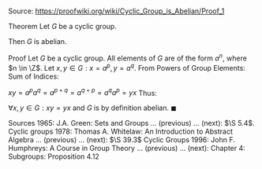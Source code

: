 # 

Source: https://proofwiki.org/wiki/Cyclic_Group_is_Abelian/Proof_1

Theorem
Let $G$ be a cyclic group.

Then $G$ is abelian.


Proof
Let $G$ be a cyclic group.
All elements of $G$ are of the form $a^n$, where $n \in \Z$.
Let $x, y \in G: x = a^p, y = a^q$.
From Powers of Group Elements: Sum of Indices:

$x y = a^p a^q = a^{p + q} = a^{q + p} = a^q a^p = y x$
Thus:

$\forall x, y \in G: x y = y x$
and $G$ is by definition abelian.
$\blacksquare$


Sources
1965: J.A. Green: Sets and Groups ... (previous) ... (next): $\S 5.4$. Cyclic groups
1978: Thomas A. Whitelaw: An Introduction to Abstract Algebra ... (previous) ... (next): $\S 39.3$ Cyclic Groups
1996: John F. Humphreys: A Course in Group Theory ... (previous) ... (next): Chapter $4$: Subgroups: Proposition $4.12$




